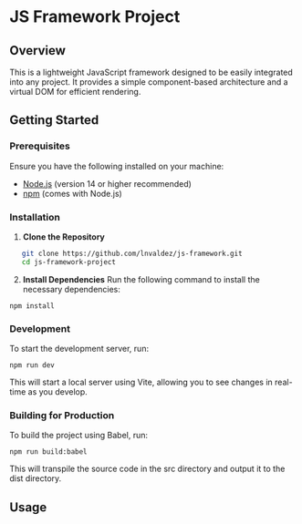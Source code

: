 # JS Framework Project

## Overview

This is a lightweight JavaScript framework designed to be easily integrated into any project. It provides a simple component-based architecture and a virtual DOM for efficient rendering.

## Getting Started

### Prerequisites

Ensure you have the following installed on your machine:

- [Node.js](https://nodejs.org/) (version 14 or higher recommended)
- [npm](https://www.npmjs.com/) (comes with Node.js)

### Installation

1. **Clone the Repository**

```bash
   git clone https://github.com/lnvaldez/js-framework.git
   cd js-framework-project
```

2. **Install Dependencies**
   Run the following command to install the necessary dependencies:

```
npm install
```

### Development

To start the development server, run:

```
npm run dev
```

This will start a local server using Vite, allowing you to see changes in real-time as you develop.

### Building for Production

To build the project using Babel, run:

```
npm run build:babel
```

This will transpile the source code in the src directory and output it to the dist directory.

## Usage
